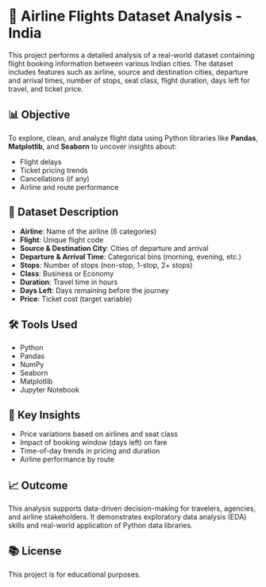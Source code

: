 # 🛫 Airline Flights Dataset Analysis - India

This project performs a detailed analysis of a real-world dataset containing flight booking information between various Indian cities. The dataset includes features such as airline, source and destination cities, departure and arrival times, number of stops, seat class, flight duration, days left for travel, and ticket price.

## 📊 Objective
To explore, clean, and analyze flight data using Python libraries like **Pandas**, **Matplotlib**, and **Seaborn** to uncover insights about:
- Flight delays
- Ticket pricing trends
- Cancellations (if any)
- Airline and route performance

## 📁 Dataset Description
- **Airline**: Name of the airline (6 categories)
- **Flight**: Unique flight code
- **Source & Destination City**: Cities of departure and arrival
- **Departure & Arrival Time**: Categorical bins (morning, evening, etc.)
- **Stops**: Number of stops (non-stop, 1-stop, 2+ stops)
- **Class**: Business or Economy
- **Duration**: Travel time in hours
- **Days Left**: Days remaining before the journey
- **Price**: Ticket cost (target variable)

## 🛠 Tools Used
- Python
- Pandas
- NumPy
- Seaborn
- Matplotlib
- Jupyter Notebook

## 📌 Key Insights
- Price variations based on airlines and seat class
- Impact of booking window (days left) on fare
- Time-of-day trends in pricing and duration
- Airline performance by route

## 📈 Outcome
This analysis supports data-driven decision-making for travelers, agencies, and airline stakeholders. It demonstrates exploratory data analysis (EDA) skills and real-world application of Python data libraries.

## 📚 License
This project is for educational purposes.
